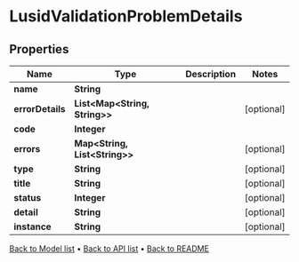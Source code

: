 

# LusidValidationProblemDetails


## Properties

| Name | Type | Description | Notes |
|------------ | ------------- | ------------- | -------------|
|**name** | **String** |  |  |
|**errorDetails** | **List&lt;Map&lt;String, String&gt;&gt;** |  |  [optional] |
|**code** | **Integer** |  |  |
|**errors** | **Map&lt;String, List&lt;String&gt;&gt;** |  |  [optional] |
|**type** | **String** |  |  [optional] |
|**title** | **String** |  |  [optional] |
|**status** | **Integer** |  |  [optional] |
|**detail** | **String** |  |  [optional] |
|**instance** | **String** |  |  [optional] |



[Back to Model list](../README.md#documentation-for-models) &#8226; [Back to API list](../README.md#documentation-for-api-endpoints) &#8226; [Back to README](../README.md)


